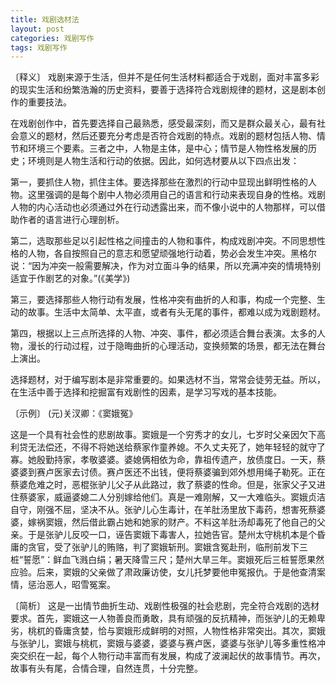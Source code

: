 ```yaml
---
title: 戏剧选材法
layout: post
categories: 戏剧写作
tags: 戏剧写作
---
```


〔释义〕 戏剧来源于生活，但并不是任何生活材料都适合于戏剧，面对丰富多彩的现实生活和纷繁浩瀚的历史资料，要善于选择符合戏剧规律的题材，这是剧本创作的重要技法。

在戏剧创作中，首先要选择自己最熟悉，感受最深刻，而又是群众最关心，最有社会意义的题材，然后还要充分考虑是否符合戏剧的特点。戏剧的题材包括人物、情节和环境三个要素。三者之中，人物是主体，是中心；情节是人物性格发展的历史；环境则是人物生活和行动的依据。因此，如何选材要从以下四点出发：

第一，要抓住人物，抓住主体。要选择那些在激烈的行动中显现出鲜明性格的人物。这里强调的是每个剧中人物必须用自己的语言和行动来表现自身的性格。戏剧人物的内心活动也必须通过外在行动透露出来，而不像小说中的人物那样，可以借助作者的语言进行心理剖析。

第二，选取那些足以引起性格之间撞击的人物和事件，构成戏剧冲突。不同思想性格的人物，各自按照自己的意志和愿望顽强地行动着，势必会发生冲突。黑格尔说：“因为冲突一般需要解决，作为对立面斗争的结果，所以充满冲突的情境特别适宜于作剧艺的对象。”(《美学》)

第三，要选择那些人物行动有发展，性格冲突有曲折的人和事，构成一个完整、生动的故事。生活中太简单、太平直，或者有头无尾的事件，都难以成为戏剧题材。

第四，根据以上三点所选择的人物、冲突、事件，都必须适合舞台表演。太多的人物，漫长的行动过程，过于隐晦曲折的心理活动，变换频繁的场景，都无法在舞台上演出。

选择题材，对于编写剧本是非常重要的。如果选材不当，常常会徒劳无益。所以，在生活中善于选择和挖掘富有戏剧性的因素，是学习写戏的基本技能。

〔示例〕 (元)关汊卿：《窦娥冤》

这是一个具有社会性的悲剧故事。窦娥是一个穷秀才的女儿，七岁时父亲因欠下高利贷无法偿还，不得不将她送给蔡家作童养媳。不久丈夫死了，她年轻轻的就守了寡。她殷勤持家，孝敬婆婆。婆媳俩相依为命，靠祖传遗产，放债度日。一天，蔡婆婆到赛卢医家去讨债。赛卢医还不出钱，便将蔡婆骗到郊外想用绳子勒死。正在蔡婆危难之时，恶棍张驴儿父子从此路过，救了蔡婆的性命。但是，张家父子又进住蔡婆家，威逼婆媳二人分别嫁给他们。真是一难刚解，又一大难临头。窦娥贞洁自守，刚强不屈，坚决不从。张驴儿心生毒计，在羊肚汤里放下毒药，想害死蔡婆婆，嫁祸窦娥，然后借此霸占她和她家的财产。不料这羊肚汤却毒死了他自己的父亲。于是张驴儿反咬一口，诬告窦娥下毒害人，拉她告官。楚州太守桃机本是个昏庸的贪官，受了张驴儿的贿赂，判了窦娥斩刑。窦娥含冤赴刑，临刑前发下三桩“誓愿”：鲜血飞溅白绢；暑天降雪三尺；楚州大旱三年。窦娥死后三桩誓愿果然应验。后来，窦娥的父亲做了肃政廉访使，女儿托梦要他申冤报仇。于是他查清案情，惩治恶人，昭雪冤案。

〔简析〕 这是一出情节曲折生动、戏剧性极强的社会悲剧，完全符合戏剧的选材要求。首先，窦娥这一人物善良而勇敢，具有顽强的反抗精神，而张驴儿的无赖卑劣，桃杌的昏庸贪婪，恰与窦娥形成鲜明的对照，人物性格非常突出。其次，窦娥与张驴儿，窦娥与桃杌，窦娥与婆婆，婆婆与赛卢医，婆婆与张驴儿等多重性格冲突交织在一起，每个人物行动丰富而有发展，构成了波澜起伏的故事情节。再次，故事有头有尾，合情合理，自然连贯，十分完整。 